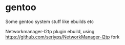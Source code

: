 # gentoo
Some gentoo system stuff like ebuilds etc

Networkmanager-l2tp plugin ebuild, using https://github.com/seriyps/NetworkManager-l2tp fork
